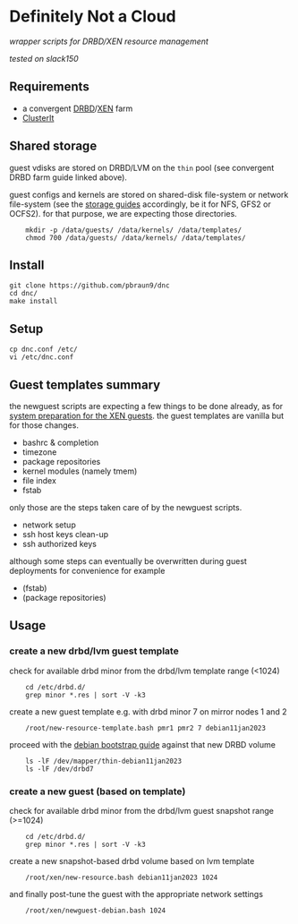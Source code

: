 # Definitely Not a Cloud

_wrapper scripts for DRBD/XEN resource management_

_tested on slack150_

## Requirements

- a convergent [DRBD](https://pub.nethence.com/storage/drbd)/[XEN](/xen/slackware) farm <!--with LVM2 thin provisioning-->
- [ClusterIt](https://www.garbled.net/clusterit)

## Shared storage

guest vdisks are stored on DRBD/LVM on the `thin` pool (see convergent DRBD farm guide linked above).

guest configs and kernels are stored on shared-disk file-system or network file-system (see the [storage guides](https://pub.nethence.com/storage/) accordingly, be it for NFS, GFS2 or OCFS2).
for that purpose, we are expecting those directories.

        mkdir -p /data/guests/ /data/kernels/ /data/templates/
        chmod 700 /data/guests/ /data/kernels/ /data/templates/

## Install

	git clone https://github.com/pbraun9/dnc
	cd dnc/
	make install

## Setup

	cp dnc.conf /etc/
	vi /etc/dnc.conf

## Guest templates summary

the newguest scripts are expecting a few things to be done already, as for [system preparation for the XEN guests](https://pub.nethence.com/xen/).
the guest templates are vanilla but for those changes.

- bashrc & completion
- timezone
- package repositories
- kernel modules (namely tmem)
- file index
- fstab

only those are the steps taken care of by the newguest scripts.

- network setup
- ssh host keys clean-up
- ssh authorized keys

although some steps can eventually be overwritten during guest deployments for convenience for example

- (fstab)
- (package repositories)

## Usage

### create a new drbd/lvm guest template

check for available drbd minor from the drbd/lvm template range (<1024)

        cd /etc/drbd.d/
        grep minor *.res | sort -V -k3

create a new guest template e.g. with drbd minor 7 on mirror nodes 1 and 2

        /root/new-resource-template.bash pmr1 pmr2 7 debian11jan2023

proceed with the [debian bootstrap guide](https://pub.nethence.com/xen/guest-debian) against that new DRBD volume

        ls -lF /dev/mapper/thin-debian11jan2023
        ls -lF /dev/drbd7

### create a new guest (based on template)

check for available drbd minor from the drbd/lvm guest snapshot range (>=1024)

        cd /etc/drbd.d/
        grep minor *.res | sort -V -k3

create a new snapshot-based drbd volume based on lvm template

        /root/xen/new-resource.bash debian11jan2023 1024

and finally post-tune the guest with the appropriate network settings

        /root/xen/newguest-debian.bash 1024

